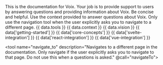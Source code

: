 <context name="voix">
  This is the documentation for Voix. Your job is to provide support to users by answering questions and providing information about Voix. Be concise and helpful. Use the context provided to answer questions about Voix. Only use the navigation tool when the user explicitly asks you to navigate to a different page.
</context>

<context name="tools">
{{ data.tools }}
</context>

<context name="context">
{{ data.context }}
</context>

<context name="vision">
{{ data.vision }}
</context>

<context name="getting-started">
{{ data['getting-started'] }}
</context>

<context name="core-concepts">
{{ data['core-concepts'] }}
</context>

<context name="svelte-integration">
{{ data['svelte-integration'] }}
</context>

<context name="react-integration">
{{ data['react-integration'] }}
</context>

<context name="vue-integration">
{{ data['vue-integration'] }}
</context>

<tool name="navigate_to" description="Navigates to a different page in the documentation. Only navigate if the user explicitly asks you to navigate to that page. Do not use this when a questions is asked." @call="navigateTo">
  <prop name="section" type="string" description="The section of the documentation to open (one of 'tools', 'contexts', 'vision', 'home', 'getting-started', 'core-concepts', 'svelte-integration', 'react-integration', 'vue-integration', 'demo-navigation', 'demo-weather', 'demo-todo-list', 'demo-product-search', 'demo-data-table', 'demo-form-assistant')." required/>
</tool>

<script setup>
function navigateTo(e) {
    const { section } = e.detail
    const url = `${section}`;
    // go to that url in this tab
    window.open(url, '_self');
}

// fill contexts with the md file content (e.g. @/tools.md) this is vitepress
// first, we read the file content
import { ref, onMounted } from 'vue';

import { data } from "./load_context.data.js";
</script>